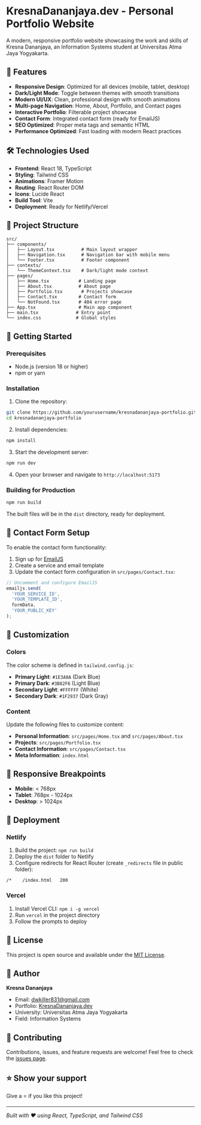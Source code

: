 # KresnaDananjaya.dev - Personal Portfolio Website

A modern, responsive portfolio website showcasing the work and skills of Kresna Dananjaya, an Information Systems student at Universitas Atma Jaya Yogyakarta.

## 🚀 Features

- **Responsive Design**: Optimized for all devices (mobile, tablet, desktop)
- **Dark/Light Mode**: Toggle between themes with smooth transitions
- **Modern UI/UX**: Clean, professional design with smooth animations
- **Multi-page Navigation**: Home, About, Portfolio, and Contact pages
- **Interactive Portfolio**: Filterable project showcase
- **Contact Form**: Integrated contact form (ready for EmailJS)
- **SEO Optimized**: Proper meta tags and semantic HTML
- **Performance Optimized**: Fast loading with modern React practices

## 🛠️ Technologies Used

- **Frontend**: React 18, TypeScript
- **Styling**: Tailwind CSS
- **Animations**: Framer Motion
- **Routing**: React Router DOM
- **Icons**: Lucide React
- **Build Tool**: Vite
- **Deployment**: Ready for Netlify/Vercel

## 📁 Project Structure

```
src/
├── components/
│   ├── Layout.tsx          # Main layout wrapper
│   ├── Navigation.tsx      # Navigation bar with mobile menu
│   └── Footer.tsx          # Footer component
├── contexts/
│   └── ThemeContext.tsx    # Dark/light mode context
├── pages/
│   ├── Home.tsx           # Landing page
│   ├── About.tsx          # About page
│   ├── Portfolio.tsx       # Projects showcase
│   ├── Contact.tsx        # Contact form
│   └── NotFound.tsx       # 404 error page
├── App.tsx                # Main app component
├── main.tsx              # Entry point
└── index.css             # Global styles
```

## 🚀 Getting Started

### Prerequisites

- Node.js (version 18 or higher)
- npm or yarn

### Installation

1. Clone the repository:
```bash
git clone https://github.com/yourusername/kresnadananjaya-portfolio.git
cd kresnadananjaya-portfolio
```

2. Install dependencies:
```bash
npm install
```

3. Start the development server:
```bash
npm run dev
```

4. Open your browser and navigate to `http://localhost:5173`

### Building for Production

```bash
npm run build
```

The built files will be in the `dist` directory, ready for deployment.

## 📧 Contact Form Setup

To enable the contact form functionality:

1. Sign up for [EmailJS](https://www.emailjs.com/)
2. Create a service and email template
3. Update the contact form configuration in `src/pages/Contact.tsx`:

```typescript
// Uncomment and configure EmailJS
emailjs.send(
  'YOUR_SERVICE_ID',
  'YOUR_TEMPLATE_ID',
  formData,
  'YOUR_PUBLIC_KEY'
);
```

## 🎨 Customization

### Colors

The color scheme is defined in `tailwind.config.js`:

- **Primary Light**: `#1E3A8A` (Dark Blue)
- **Primary Dark**: `#3B82F6` (Light Blue)
- **Secondary Light**: `#FFFFFF` (White)
- **Secondary Dark**: `#1F2937` (Dark Gray)

### Content

Update the following files to customize content:

- **Personal Information**: `src/pages/Home.tsx` and `src/pages/About.tsx`
- **Projects**: `src/pages/Portfolio.tsx`
- **Contact Information**: `src/pages/Contact.tsx`
- **Meta Information**: `index.html`

## 📱 Responsive Breakpoints

- **Mobile**: < 768px
- **Tablet**: 768px - 1024px
- **Desktop**: > 1024px

## 🚀 Deployment

### Netlify

1. Build the project: `npm run build`
2. Deploy the `dist` folder to Netlify
3. Configure redirects for React Router (create `_redirects` file in public folder):
```
/*    /index.html   200
```

### Vercel

1. Install Vercel CLI: `npm i -g vercel`
2. Run `vercel` in the project directory
3. Follow the prompts to deploy

## 📄 License

This project is open source and available under the [MIT License](LICENSE).

## 👤 Author

**Kresna Dananjaya**
- Email: dwkiller831@gmail.com
- Portfolio: [KresnaDananjaya.dev](https://kresnadananjaya.dev)
- University: Universitas Atma Jaya Yogyakarta
- Field: Information Systems

## 🤝 Contributing

Contributions, issues, and feature requests are welcome! Feel free to check the [issues page](https://github.com/yourusername/kresnadananjaya-portfolio/issues).

## ⭐ Show your support

Give a ⭐️ if you like this project!

---

*Built with ❤️ using React, TypeScript, and Tailwind CSS*